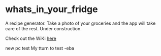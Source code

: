 # whats_in_your_fridge
A recipe generator. Take a photo of your groceries and the app will take care of the rest. 
Under construction.

Check out the WiKi [here](https://github.com/RoyH11/whats_in_your_fridge/wiki)

new pc test
My tturn to test -eba
